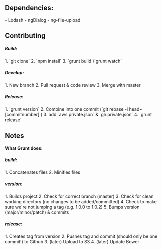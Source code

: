 <h2>Dependencies:</h2>
- Lodash
- ngDialog
- ng-file-upload

<h2>Contributing</h2>

<h5>Build:</h5>
1. `git clone`
2. `npm install`
3. `grunt build`/`grunt watch`

<h5>Develop:</h5>
1. New branch
2. Pull request & code review
3. Merge with master

<h5>Release:</h5>
1. `grunt version`
2. Combine into one commit (`git rebase -i head~[commitnumber]`)
3. add `aws.private.json` & `gh.private.json`
4. `grunt release`

<h2>Notes</h2>

<h4>What Grunt does:</h4>

<h5>build:</h5>
1. Concatenates files
2. Minifies files

<h5>version:</h5>
1. Builds project
2. Check for correct branch (master)
3. Check for clean working directory (no changes to be added/committed)
4. Check to make sure we're not jumping a tag (e.g. 1.0.0 to 1.0.2)
5. Bumps version (major/minor/patch) & commits

<h5>release:</h5>
1. Creates tag from version
2. Pushes tag and commit (should only be one commit!) to Github
3. (later) Upload to S3
4. (later) Update Bower
